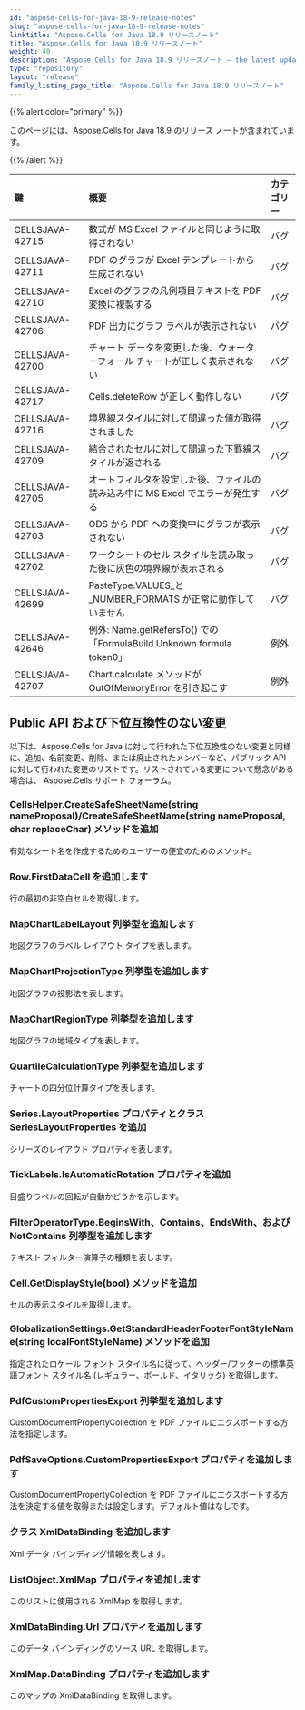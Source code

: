 ```yaml
---
id: "aspose-cells-for-java-18-9-release-notes"
slug: "aspose-cells-for-java-18-9-release-notes"
linktitle: "Aspose.Cells for Java 18.9 リリースノート"
title: "Aspose.Cells for Java 18.9 リリースノート"
weight: 40
description: "Aspose.Cells for Java 18.9 リリースノート – the latest updates and fixes."
type: "repository"
layout: "release"
family_listing_page_title: "Aspose.Cells for Java 18.9 リリースノート"
---
```

{{% alert color="primary" %}}

このページには、Aspose.Cells for Java 18.9 のリリース ノートが含まれています。

{{% /alert %}}

|**鍵**|**概要**|**カテゴリー**|
|:- |:- |:- |
|CELLSJAVA-42715|数式が MS Excel ファイルと同じように取得されない|バグ|
|CELLSJAVA-42711|PDF のグラフが Excel テンプレートから生成されない|バグ|
|CELLSJAVA-42710|Excel のグラフの凡例項目テキストを PDF 変換に複製する|バグ|
|CELLSJAVA-42706|PDF 出力にグラフ ラベルが表示されない|バグ|
|CELLSJAVA-42700|チャート データを変更した後、ウォーターフォール チャートが正しく表示されない|バグ|
|CELLSJAVA-42717|Cells.deleteRow が正しく動作しない|バグ|
|CELLSJAVA-42716|境界線スタイルに対して間違った値が取得されました|バグ|
|CELLSJAVA-42709|結合されたセルに対して間違った下罫線スタイルが返される|バグ|
|CELLSJAVA-42705|オートフィルタを設定した後、ファイルの読み込み中に MS Excel でエラーが発生する|バグ|
|CELLSJAVA-42703|ODS から PDF への変換中にグラフが表示されない|バグ|
|CELLSJAVA-42702|ワークシートのセル スタイルを読み取った後に灰色の境界線が表示される|バグ|
|CELLSJAVA-42699|PasteType.VALUES_と_NUMBER_FORMATS が正常に動作していません|バグ|
|CELLSJAVA-42646|例外: Name.getRefersTo() での「FormulaBuild Unknown formula token0」|例外|
|CELLSJAVA-42707|Chart.calculate メソッドが OutOfMemoryError を引き起こす|例外|

## **Public API および下位互換性のない変更**

以下は、Aspose.Cells for Java に対して行われた下位互換性のない変更と同様に、追加、名前変更、削除、または廃止されたメンバーなど、パブリック API に対して行われた変更のリストです。リストされている変更について懸念がある場合は、 Aspose.Cells サポート フォーラム。

### **CellsHelper.CreateSafeSheetName(string nameProposal)/CreateSafeSheetName(string nameProposal, char replaceChar) メソッドを追加**

有効なシート名を作成するためのユーザーの便宜のためのメソッド。

### **Row.FirstDataCell を追加します**

行の最初の非空白セルを取得します。

### **MapChartLabelLayout 列挙型を追加します**

地図グラフのラベル レイアウト タイプを表します。

### **MapChartProjectionType 列挙型を追加します**

地図グラフの投影法を表します。

### **MapChartRegionType 列挙型を追加します**

地図グラフの地域タイプを表します。

### **QuartileCalculationType 列挙型を追加します**

チャートの四分位計算タイプを表します。

### **Series.LayoutProperties プロパティとクラス SeriesLayoutProperties を追加**

シリーズのレイアウト プロパティを表します。

### **TickLabels.IsAutomaticRotation プロパティを追加**

目盛りラベルの回転が自動かどうかを示します。

### **FilterOperatorType.BeginsWith、Contains、EndsWith、および NotContains 列挙型を追加します**

テキスト フィルター演算子の種類を表します。

### **Cell.GetDisplayStyle(bool) メソッドを追加**

セルの表示スタイルを取得します。

### **GlobalizationSettings.GetStandardHeaderFooterFontStyleName(string localFontStyleName) メソッドを追加**

指定されたロケール フォント スタイル名に従って、ヘッダー/フッターの標準英語フォント スタイル名 (レギュラー、ボールド、イタリック) を取得します。

### **PdfCustomPropertiesExport 列挙型を追加します**

CustomDocumentPropertyCollection を PDF ファイルにエクスポートする方法を指定します。

### **PdfSaveOptions.CustomPropertiesExport プロパティを追加します**

CustomDocumentPropertyCollection を PDF ファイルにエクスポートする方法を決定する値を取得または設定します。デフォルト値はなしです。

### **クラス XmlDataBinding を追加します**

Xml データ バインディング情報を表します。

### **ListObject.XmlMap プロパティを追加します**

このリストに使用される XmlMap を取得します。

### **XmlDataBinding.Url プロパティを追加します**

このデータ バインディングのソース URL を取得します。

### **XmlMap.DataBinding プロパティを追加します**

このマップの XmlDataBinding を取得します。
